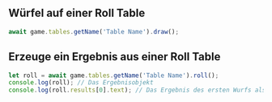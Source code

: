 ## Würfel auf einer Roll Table
```js
await game.tables.getName('Table Name').draw();
```

## Erzeuge ein Ergebnis aus einer Roll Table
```js
let roll = await game.tables.getName('Table Name').roll();
console.log(roll); // Das Ergebnisobjekt
console.log(roll.results[0].text); // Das Ergebnis des ersten Wurfs als String
```
